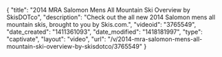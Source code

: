 {
    "title": "2014 MRA Salomon Mens All Mountain Ski Overview by SkisDOTco",
    "description": "Check out the all new 2014 Salomon mens all mountain skis, brought to you by Skis.com.",
    "videoid": "3765549",
    "date_created": "1411361093",
    "date_modified": "1418181997",
    "type": "captivate",
    "layout": "video",
    "url": "\/v\/2014-mra-salomon-mens-all-mountain-ski-overview-by-skisdotco\/3765549"
}
